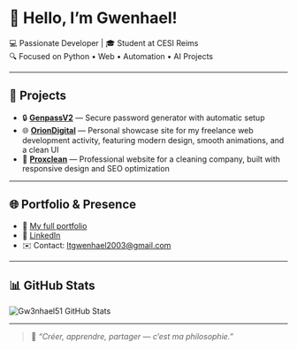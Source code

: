 # 👋 Hello, I’m Gwenhael!

💻 Passionate Developer | 🎓 Student at CESI Reims  
🔍 Focused on Python • Web • Automation • AI Projects

---

## 🚀 Projects

- 🔒 [**GenpassV2**](https://github.com/Gw3nhael51/GenpassV2) — Secure password generator with automatic setup
- 🌐 [**OrionDigital**](https://oriondigital.tech) — Personal showcase site for my freelance web development activity, featuring modern design, smooth animations, and a clean UI
- 🧼 [**Proxclean**](https://proxclean.fr) — Professional website for a cleaning company, built with responsive design and SEO optimization

---

## 🌐 Portfolio & Presence

- 📎 [My full portfolio](https://myportfolio-by-swennsco.online)
- 💼 [LinkedIn](https://www.linkedin.com/in/gwenhael-le-thiec)
- ✉️ Contact: ltgwenhael2003@gmail.com

---

## 📊 GitHub Stats

![Gw3nhael51 GitHub Stats](https://github-readme-stats.vercel.app/api?username=Gw3nhael51&show_icons=true&theme=tokyonight)

---

> 🧠 *“Créer, apprendre, partager — c’est ma philosophie.”*
